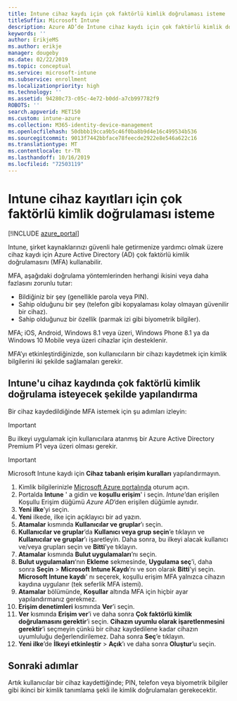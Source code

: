 ```yaml
---
title: Intune cihaz kaydı için çok faktörlü kimlik doğrulaması isteme
titleSuffix: Microsoft Intune
description: Azure AD’de Intune cihaz kaydı için çok faktörlü kimlik doğrulaması isteme.
keywords: ''
author: ErikjeMS
ms.author: erikje
manager: dougeby
ms.date: 02/22/2019
ms.topic: conceptual
ms.service: microsoft-intune
ms.subservice: enrollment
ms.localizationpriority: high
ms.technology: ''
ms.assetid: 94280c73-c05c-4e72-b0dd-a7cb997782f9
ROBOTS: ''
search.appverid: MET150
ms.custom: intune-azure
ms.collection: M365-identity-device-management
ms.openlocfilehash: 50dbbb19cca9b5c46f0ba8b9d4e16c499534b536
ms.sourcegitcommit: 9013f7442bbface78feecde2922e8e546a622c16
ms.translationtype: MT
ms.contentlocale: tr-TR
ms.lasthandoff: 10/16/2019
ms.locfileid: "72503119"
---
```

# <a name="require-multi-factor-authentication-for-intune-device-enrollments"></a>Intune cihaz kayıtları için çok faktörlü kimlik doğrulaması isteme

[!INCLUDE [azure_portal](../includes/azure_portal.md)]

Intune, şirket kaynaklarınızı güvenli hale getirmenize yardımcı olmak üzere cihaz kaydı için Azure Active Directory (AD) çok faktörlü kimlik doğrulamasını (MFA) kullanabilir.

MFA, aşağıdaki doğrulama yöntemlerinden herhangi ikisini veya daha fazlasını zorunlu tutar:

- Bildiğiniz bir şey (genellikle parola veya PIN).
- Sahip olduğunu bir şey (telefon gibi kopyalaması kolay olmayan güvenilir bir cihaz).
- Sahip olduğunuz bir özellik (parmak izi gibi biyometrik bilgiler).

MFA; iOS, Android, Windows 8.1 veya üzeri, Windows Phone 8.1 ya da Windows 10 Mobile veya üzeri cihazlar için desteklenir.

MFA’yı etkinleştirdiğinizde, son kullanıcıların bir cihazı kaydetmek için kimlik bilgilerini iki şekilde sağlamaları gerekir.

## <a name="configure-intune-to-require-multi-factor-authentication-at-device-enrollment"></a>Intune'u cihaz kaydında çok faktörlü kimlik doğrulama isteyecek şekilde yapılandırma

Bir cihaz kaydedildiğinde MFA istemek için şu adımları izleyin:

>[!Important]
>Bu ilkeyi uygulamak için kullanıcılara atanmış bir Azure Active Directory Premium P1 veya üzeri olması gerekir.

>[!Important]
>Microsoft Intune kaydı için **Cihaz tabanlı erişim kuralları** yapılandırmayın.

1. Kimlik bilgilerinizle [Microsoft Azure portalında](https://portal.azure.com) oturum açın.
2. Portalda **Intune** ' a gidin ve **koşullu erişim**' i seçin. *Intune*’dan erişilen Koşullu Erişim düğümü *Azure AD*’den erişilen düğümle aynıdır.
4. **Yeni ilke**’yi seçin.
5. **Yeni** ilkede, ilke için açıklayıcı bir ad yazın.
6. **Atamalar** kısmında **Kullanıcılar ve gruplar**’ı seçin. 
7. **Kullanıcılar ve gruplar**’da **Kullanıcı veya grup seçin**’e tıklayın ve **Kullanıcılar ve gruplar**’ı işaretleyin. Daha sonra, bu ilkeyi alacak kullanıcı ve/veya grupları seçin ve **Bitti**’ye tıklayın.
8. **Atamalar** kısmında **Bulut uygulamaları**’nı seçin.
9. **Bulut uygulamaları**‘nın **Ekleme** sekmesinde, **Uygulama seç**’i, daha sonra **Seçin** > **Microsoft Intune Kaydı**’nı ve son olarak **Bitti**’yi seçin. **Microsoft Intune kaydı**' nı seçerek, koşullu erişim MFA yalnızca cihazın kaydına uygulanır (tek seferlik MFA istemi).
10. **Atamalar** bölümünde, **Koşullar** altında MFA için hiçbir ayar yapılandırmanız gerekmez.
11. **Erişim denetimleri** kısmında **Ver**’i seçin.
12. **Ver** kısmında **Erişim ver**’i ve daha sonra **Çok faktörlü kimlik doğrulamasını gerektir**’i seçin. **Cihazın uyumlu olarak işaretlenmesini gerektir**’i seçmeyin çünkü bir cihaz kaydedilene kadar cihazın uyumluluğu değerlendirilemez. Daha sonra **Seç**’e tıklayın.
13. **Yeni ilke**’de **İlkeyi etkinleştir** > **Açık**’ı ve daha sonra **Oluştur**’u seçin.



## <a name="next-steps"></a>Sonraki adımlar

Artık kullanıcılar bir cihaz kaydettiğinde; PIN, telefon veya biyometrik bilgiler gibi ikinci bir kimlik tanımlama şekli ile kimlik doğrulamaları gerekecektir.
